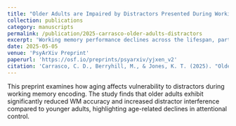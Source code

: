 ```yaml
---
title: "Older Adults are Impaired by Distractors Presented During Working Memory Encoding"
collection: publications
category: manuscripts
permalink: /publication/2025-carrasco-older-adults-distractors
excerpt: 'Working memory performance declines across the lifespan, partly due to greater vulnerability to environmental distraction.'
date: 2025-05-05
venue: 'PsyArXiv Preprint'
paperurl: 'https://osf.io/preprints/psyarxiv/yjxen_v2'
citation: 'Carrasco, C. D., Berryhill, M., & Jones, K. T. (2025). "Older Adults are Impaired by Distractors Presented During Working Memory Encoding." *PsyArXiv Preprint*. https://doi.org/10.31234/osf.io/yjxen'
---
```

This preprint examines how aging affects vulnerability to distractors during working memory encoding. The study finds that older adults exhibit significantly reduced WM accuracy and increased distractor interference compared to younger adults, highlighting age-related declines in attentional control.

